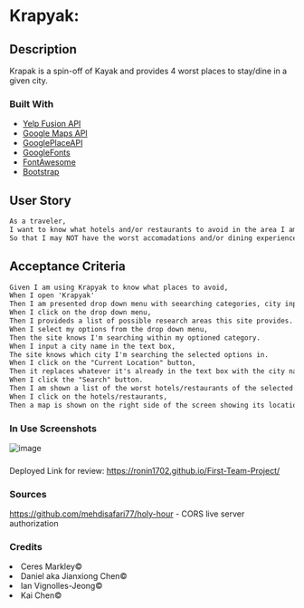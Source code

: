 # Krapyak:
## Description
Krapak is a spin-off of Kayak and provides 4 worst places to stay/dine in a given city.

### Built With
- [Yelp Fusion API](https://fusion.yelp.com/)
- [Google Maps API](https://developers.google.com/maps)
- [GooglePlaceAPI](https://developers.google.com/maps/documentation/places/web-service/autocomplete) 
- [GoogleFonts](https://fonts.google.com/)
- [FontAwesome](https://fontawesome.com/docs) 
- [Bootstrap](https://getbootstrap.com/docs/5.1/getting-started/introduction/) 

## User Story

```md
As a traveler,
I want to know what hotels and/or restaurants to avoid in the area I am staying,
So that I may NOT have the worst accomadations and/or dining experience.
```

## Acceptance Criteria

```md
Given I am using Krapyak to know what places to avoid,
When I open 'Krapyak'
Then I am presented drop down menu with seearching categories, city input box, a globe icon for "Currnet Location" button, and a maginifying glass icon for the "Search" button.
When I click on the drop down menu,
Then I provideds a list of possible research areas this site provides.
When I select my options from the drop down menu,
Then the site knows I'm searching within my optioned category.
When I input a city name in the text box, 
The site knows which city I'm searching the selected options in.
When I click on the "Current Location" button,
Then it replaces whatever it's already in the text box with the city name I'm currently in.
When I click the "Search" button.
Then I am shown a list of the worst hotels/restaurants of the selected city.
When I click on the hotels/restaurants, 
Then a map is shown on the right side of the screen showing its location.
```

### In Use Screenshots
![image](https://github.com/Ronin1702/krapyak/assets/129554518/33ffff70-e6c8-4ec5-aa06-171d7929441a)

###
Deployed Link for review: https://ronin1702.github.io/First-Team-Project/
### Sources
https://github.com/mehdisafari77/holy-hour - CORS live server authorization
### Credits
<li>Ceres Markley© </li>
<li>Daniel aka Jianxiong Chen© </li>
<li>Ian Vignolles-Jeong© </li>
<li>Kai Chen© </li>
